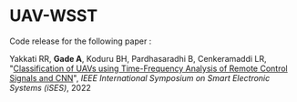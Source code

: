 # UAV-WSST

Code release for the following paper :

Yakkati RR, **Gade A**, Koduru BH, Pardhasaradhi B, Cenkeramaddi LR, "[Classification of UAVs using Time-Frequency Analysis of Remote Control Signals and CNN](https://ieeexplore.ieee.org/abstract/document/10027150)",  _IEEE International Symposium on Smart Electronic Systems (iSES)_, 2022
